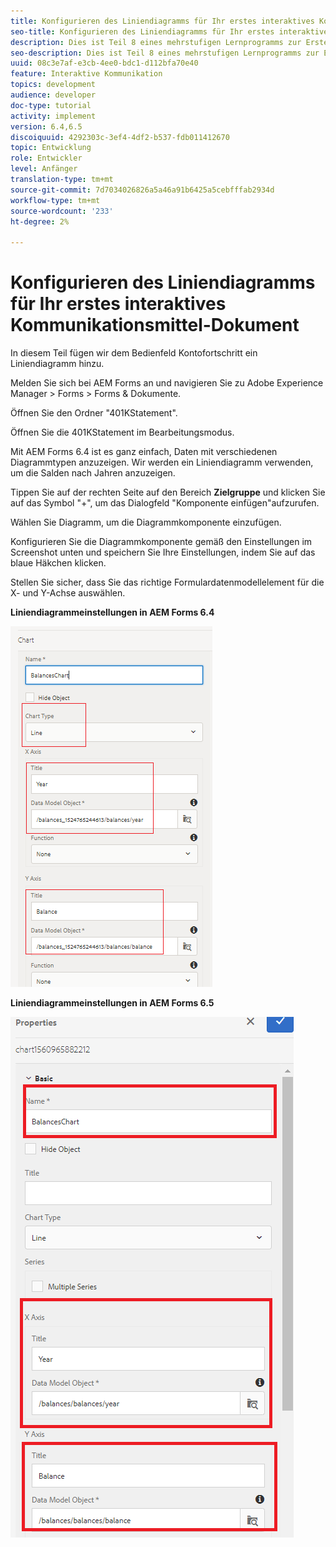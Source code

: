 ```yaml
---
title: Konfigurieren des Liniendiagramms für Ihr erstes interaktives Kommunikationsmittel-Dokument
seo-title: Konfigurieren des Liniendiagramms für Ihr erstes interaktives Kommunikationsmittel-Dokument
description: Dies ist Teil 8 eines mehrstufigen Lernprogramms zur Erstellung Ihres ersten interaktiven Kommunikations-Dokuments. In diesem Teil fügen wir dem Bedienfeld Kontofortschritt ein Liniendiagramm hinzu.
seo-description: Dies ist Teil 8 eines mehrstufigen Lernprogramms zur Erstellung Ihres ersten interaktiven Kommunikations-Dokuments. In diesem Teil fügen wir dem Bedienfeld Kontofortschritt ein Liniendiagramm hinzu.
uuid: 08c3e7af-e3cb-4ee0-bdc1-d112bfa70e40
feature: Interaktive Kommunikation
topics: development
audience: developer
doc-type: tutorial
activity: implement
version: 6.4,6.5
discoiquuid: 4292303c-3ef4-4df2-b537-fdb011412670
topic: Entwicklung
role: Entwickler
level: Anfänger
translation-type: tm+mt
source-git-commit: 7d7034026826a5a46a91b6425a5cebfffab2934d
workflow-type: tm+mt
source-wordcount: '233'
ht-degree: 2%

---
```



# Konfigurieren des Liniendiagramms für Ihr erstes interaktives Kommunikationsmittel-Dokument

In diesem Teil fügen wir dem Bedienfeld Kontofortschritt ein Liniendiagramm hinzu.

Melden Sie sich bei AEM Forms an und navigieren Sie zu Adobe Experience Manager > Forms > Forms &amp; Dokumente.

Öffnen Sie den Ordner &quot;401KStatement&quot;.

Öffnen Sie die 401KStatement im Bearbeitungsmodus.

Mit AEM Forms 6.4 ist es ganz einfach, Daten mit verschiedenen Diagrammtypen anzuzeigen. Wir werden ein Liniendiagramm verwenden, um die Salden nach Jahren anzuzeigen.

Tippen Sie auf der rechten Seite auf den Bereich **Zielgruppe** und klicken Sie auf das Symbol &quot;+&quot;, um das Dialogfeld &quot;Komponente einfügen&quot;aufzurufen.

Wählen Sie Diagramm, um die Diagrammkomponente einzufügen.

Konfigurieren Sie die Diagrammkomponente gemäß den Einstellungen im Screenshot unten und speichern Sie Ihre Einstellungen, indem Sie auf das blaue Häkchen klicken.

Stellen Sie sicher, dass Sie das richtige Formulardatenmodellelement für die X- und Y-Achse auswählen.

**Liniendiagrammeinstellungen in AEM Forms 6.4**

![linechart64](assets/linechart.png)

**Liniendiagrammeinstellungen in AEM Forms 6.5**

![linechart64](assets/linechart65.PNG)


